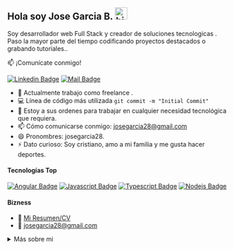 ## Hola soy Jose Garcia B. <img src="https://user-images.githubusercontent.com/1303154/88677602-1635ba80-d120-11ea-84d8-d263ba5fc3c0.gif" width="28px" alt="hi">

Soy desarrollador web Full Stack y creador de soluciones tecnologicas  . Paso la mayor parte del tiempo codificando proyectos destacados o grabando tutoriales..

:mailbox: ¡Comunícate conmigo!

[![Linkedin Badge](https://img.shields.io/badge/-Islem-0e76a8?style=flat&labelColor=0e76a8&logo=linkedin&logoColor=white)](https://www.linkedin.com/in/josegarcia28/) [![Mail Badge](https://img.shields.io/badge/-islempenywis-c0392b?style=flat&labelColor=c0392b&logo=gmail&logoColor=white)](mailto:josegarcia28@gmail.com)

<!-- TODO: Add last video link -->

- 🔭 Actualmente trabajo como freelance .
- :computer: Línea de código más utilizada `git commit -m "Initial Commit"`
- 🤔 Estoy a sus ordenes para trabajar en cualquier necesidad tecnológica que requiera.
- 📫 Cómo comunicarse conmigo: josegarcia28@gmail.com
- 😄 Pronombres: josegarcia28.
- ⚡ Dato curioso: Soy cristiano, amo a mi familia y me gusta hacer deportes.

#### Tecnologías Top

<!-- TODO: Make technologies links takes you to repositories -->

[![Angular Badge](https://img.shields.io/badge/-Angular-E50505?style=for-the-badge&labelColor=black&logo=angular&logoColor=E50505)](#) [![Javascript Badge](https://img.shields.io/badge/-Javascript-F0DB4F?style=for-the-badge&labelColor=black&logo=javascript&logoColor=F0DB4F)](#) [![Typescript Badge](https://img.shields.io/badge/-Typescript-007acc?style=for-the-badge&labelColor=black&logo=typescript&logoColor=007acc)](#) [![Nodejs Badge](https://img.shields.io/badge/-Nodejs-3C873A?style=for-the-badge&labelColor=black&logo=node.js&logoColor=3C873A)](#) 

#### Bizness
- :paperclip: [Mi Resumen/CV](https://github.com/ipenywis/ipenywis/blob/master/resumes/resume%20v1.0.pdf)
- :email: josegarcia28@gmail.com


<details>
<summary>
  Más sobre mi
</summary>

<br >

Me encanta compartir conocimientos y juntar tutoriales, cursos y publicaciones para ayudar a otros desarrolladores
